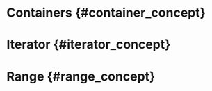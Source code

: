 Containers {#container_concept}
======================================




Iterator {#iterator_concept}
======================================



Range {#range_concept}
======================================